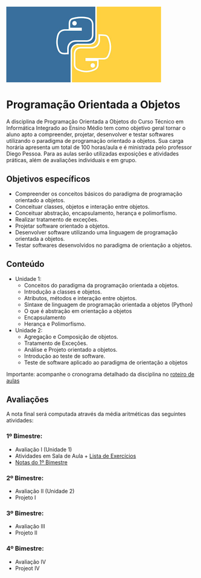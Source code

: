 ![Banner da disciplina](assets/logo.jpg)

# Programação Orientada a Objetos

A disciplina de Programação Orientada a Objetos do Curso Técnico em Informática Integrado ao Ensino Médio tem como objetivo geral tornar o aluno apto a compreender, projetar, desenvolver e testar softwares utilizando o paradigma de programação orientado a objetos. Sua carga horária apresenta um total de 100 horas/aula e é ministrada pelo professor Diego Pessoa. Para as aulas serão utilizadas exposições e atividades práticas, além de avaliações individuais e em grupo.

## Objetivos específicos
* Compreender os conceitos básicos do paradigma de programação orientado a objetos.
* Conceituar classes, objetos e interação entre objetos.
* Conceituar abstração, encapsulamento, herança e polimorfismo.
* Realizar tratamento de exceções.
* Projetar software orientado a objetos.
* Desenvolver software utilizando uma linguagem de programação orientada a objetos.
* Testar softwares desenvolvidos no paradigma de orientação a objetos.

## Conteúdo
- Unidade 1:
  * Conceitos do paradigma da programação orientada a objetos.
  * Introdução a classes e objetos.
  * Atributos, métodos e interação entre objetos.
  * Sintaxe de linguagem de programação orientada a objetos (Python)
  * O que é abstração em orientação a objetos
  * Encapsulamento
  * Herança e Polimorfismo.
- Unidade 2:
  * Agregação e Composição de objetos.
  * Tratamento de Exceções.
  * Análise e Projeto orientado a objetos.
  * Introdução ao teste de software.
  * Teste de software aplicado ao paradigma de orientação a objetos

Importante: acompanhe o cronograma detalhado da disciplina no [roteiro de aulas](docs/ROTEIRO.md)

## Avaliações

A nota final será computada através da média aritméticas das seguintes atividades:

### 1º Bimestre:
* Avaliação I (Unidade 1)
* Atividades em Sala de Aula + [Lista de Exercícios](https://ifpb.github.io/intin-poo/assets/listas/LISTA-01.html)
* [Notas do 1º Bimestre](docs/intin-poo-notas.pdf)

### 2º Bimestre:
* Avaliação II (Unidade 2)
* Projeto I

### 3º Bimestre:
* Avaliação III
* Projeto II

### 4º Bimestre:
* Avaliação IV
* Projeot IV
